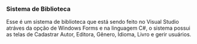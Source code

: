 ### Sistema de Biblioteca

Esse é um sistema de biblioteca que está sendo feito no Visual Studio atráves da opção de Windows Forms e na linguagem C#, o sistema possui as telas de Cadastrar Autor, Editora, Gênero, Idioma, Livro e gerir usuários.
